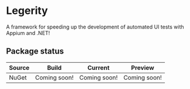 # Legerity

A framework for speeding up the development of automated UI tests with Appium and .NET!

## Package status

| Source | Build | Current | Preview |
| ------ | ------ | ------ | ------ |
| NuGet | Coming soon! | Coming soon! | Coming soon! |